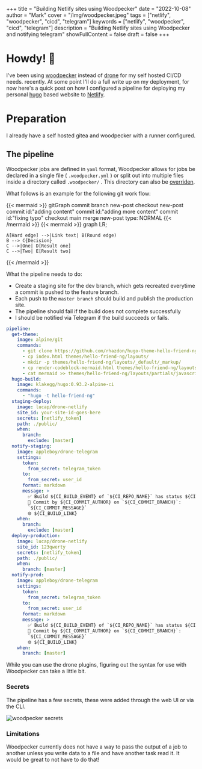 +++
title = "Building Netlify sites using Woodpecker"
date = "2022-10-08"
author = "Mark"
cover = "/img/woodpecker.jpeg"
tags = ["netlify", "woodpecker", "cicd", "telegram"]
keywords = ["netlify", "woodpecker", "cicd", "telegram"]
description = "Building Netlify sites using Woodpecker and notifying telegram"
showFullContent = false
draft = false
+++

# Howdy! 👋

I've been using [woodpecker](https://woodpecker-ci.org) instead of [drone](https://www.drone.io) for my self hosted CI/CD needs.
recently. At some point I'll do a full write up on my deployment, for now here's a quick post on how I configured a pipeline for deploying my personal [hugo](https://gohugo.io) based website to [Netlify](https://www.netlify.com).

# Preparation

I already have a self hosted gitea and woodpecker with a runner configured.

## The pipeline

Woodpecker jobs are defined in `yaml` format, Woodpecker allows for jobs be declared in
a single file ( `.woodpecker.yml` ) or split out into multiple files inside a directory
called `.woodpecker/` . This directory can also be [overriden](https://woodpecker-ci.org/docs/usage/project-settings).

What follows is an example for the following git work flow:

{{< mermaid >}}
gitGraph
  commit
  branch new-post
  checkout new-post
  commit id:"adding content"
  commit id:"adding more content"
  commit id:"fixing typo"
  checkout main
  merge new-post type: NORMAL
{{< /mermaid >}}
{{< mermaid >}}
graph LR; 

    A[Hard edge] -->|Link text| B(Round edge)
    B --> C{Decision}
    C -->|One| D[Result one]
    C -->|Two| E[Result two]

{{< /mermaid >}}

What the pipeline needs to do:
* Create a staging site for the dev branch, which gets recreated everytime a commit is pushed to the feature branch.
* Each push to the `master branch` should build and publish the production site.
* The pipeline should fail if the build does not complete successfully
* I should be notified via Telegram if the build succeeds or fails.

```yaml
pipeline:
  get-theme:
    image: alpine/git
    commands:
      - git clone https://github.com/rhazdon/hugo-theme-hello-friend-ng.git themes/hello-friend-ng
      - cp index.html themes/hello-friend-ng/layouts/
      - mkdir -p themes/hello-friend-ng/layouts/_default/_markup/
      - cp render-codeblock-mermaid.html themes/hello-friend-ng/layouts/_default/_markup/render-codeblock-mermaid.html
      - cat mermaid >> themes/hello-friend-ng/layouts/partials/javascript.html
  hugo-build:
    image: klakegg/hugo:0.93.2-alpine-ci
    commands:
      - "hugo -t hello-friend-ng"
  staging-deploy:
    image: lucap/drone-netlify
    site_id: your-site-id-goes-here
    secrets: [netlify_token]
    path: ./public/
    when:
      branch:
        exclude: [master]
  notify-staging:
    image: appleboy/drone-telegram
    settings:
      token:
        from_secret: telegram_token
      to:
        from_secret: user_id
      format: markdown
      message: >
        ✅ Build ${CI_BUILD_EVENT} of `${CI_REPO_NAME}` has status ${CI_BUILD_STATUS}.
        📝 Commit by ${CI_COMMIT_AUTHOR} on `${CI_COMMIT_BRANCH}`:
        `${CI_COMMIT_MESSAGE}`
        🌐 ${CI_BUILD_LINK}
    when:
      branch:
        exclude: [master]
  deploy-production:
    image: lucap/drone-netlify
    site_id: 123qwerty
    secrets: [netlify_token]
    path: ./public/
    when:
      branch: [master]
  notify-prod:
    image: appleboy/drone-telegram
    settings:
      token:
        from_secret: telegram_token
      to:
        from_secret: user_id
      format: markdown
      message: >
        ✅ Build ${CI_BUILD_EVENT} of `${CI_REPO_NAME}` has status ${CI_BUILD_STATUS}.
        📝 Commit by ${CI_COMMIT_AUTHOR} on `${CI_COMMIT_BRANCH}`:
        `${CI_COMMIT_MESSAGE}`
        🌐 ${CI_BUILD_LINK}
    when:
      branch: [master]
```

While you can use the drone plugins, figuring out the syntax for
use with Woodpecker can take a little bit.

### Secrets

The pipeline has a few secrets, these were added through the web UI or via the CLI.

![woodpecker secrets](/img/woodpecker-secrets.png)

### Limitations

Woodpecker currently does not have a way to pass the output of a job to another unless
you write data to a file and have another task read it. It would be great to not have
to do that!

